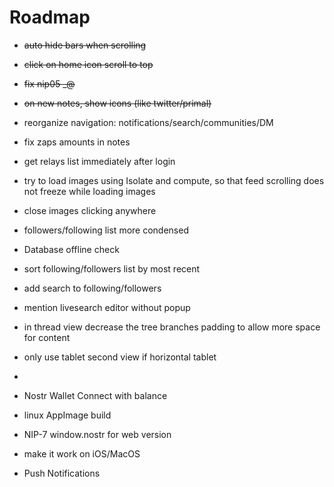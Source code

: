# Roadmap

- ~~auto hide bars when scrolling~~
- ~~click on home icon scroll to top~~
- ~~fix nip05 _@<domain>~~
- ~~on new notes, show icons (like twitter/primal)~~

- reorganize navigation: notifications/search/communities/DM
- fix zaps amounts in notes
- get relays list immediately after login
- try to load images using Isolate and compute, so that feed scrolling does not freeze while loading images
- close images clicking anywhere
- followers/following list more condensed
- Database offline check
- sort following/followers list by most recent
- add search to following/followers
- mention livesearch editor without popup
- in thread view decrease the tree branches padding to allow more space for content
- only use tablet second view if horizontal tablet
- 
- Nostr Wallet Connect with balance
- linux AppImage build
- NIP-7 window.nostr for web version
- make it work on iOS/MacOS
- Push Notifications 
